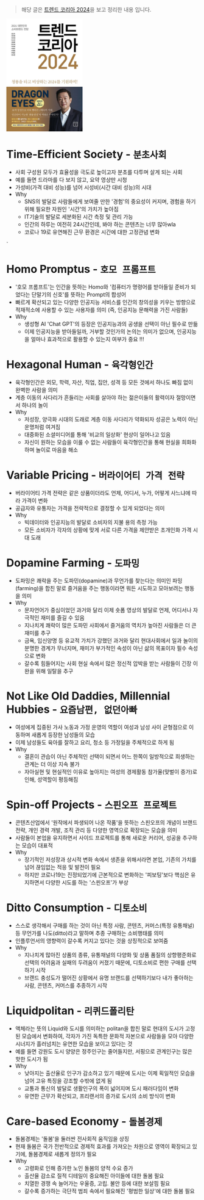 > 해당 글은 [트렌드 코리아 2024](http://miraebook.co.kr/bbs/board.php?bo_table=m02_01&wr_id=502)을 보고 정리한 내용 입니다.

<img src="../assets/book/2023_트렌드 코리아 2024.jpg" width="200"/>

# Time-Efficient Society - `분초사회`
- 사회 구성원 모두가 효율성을 극도로 높이고자 분초를 다투며 살게 되는 사회 
- 예를 들면 드라마를 다 보지 않고, 요약 영상만 시청
- 가성비(가격 대비 성능)를 넘어 시성비(시간 대비 성능)의 시대 
- Why
  - SNS의 발달로 사람들에게 보여줄 만한 '경험'의 중요성이 커지며, 경험을 하기 위해 필요한 자원인 '시간'의 가치가 높아짐 
  - IT기술의 발달로 세분화된 시간 측정 및 관리 가능
  - 인간의 하루는 여전히 24시간인데, 봐야 하는 콘텐츠는 너무 많아wla
  - 코로나 19로 유연해진 근무 환경은 시간에 대한 고정관념 변화

`
# Homo Promptus - `호모 프롬프트`
- '호모 프롬프트'는 인간을 뜻하는 Homo와 '컴퓨터가 명령어를 받아들일 준비가 되었다는 단말기의 신호'를 뜻하는 Prompt의 합성어
- 빠르게 확산되고 있는 다양한 인공지능 서비스를 인간의 창의성을 키우는 방향으로 적재적소에 사용할 수 있는 사용자를 의미 (즉, 인공지능 문해력을 가진 사람들)
- Why
  - 생성형 AI 'Chat GPT'의 등장은 인공지능과의 공생을 선택이 아닌 필수로 만듦
  - 이제 인공지능을 받아들일까, 거부할 것인가의 논의는 의미가 없으며, 인공지능을 얼마나 효과적으로 활용할 수 있는지 여부가 중요 !!!



# Hexagonal Human - `육각형인간`
- 육각형인간은 외모, 학력, 자산, 직업, 집안, 성격 등 모든 것에서 하나도 빠짐 없이 완벽한 사람을 의미
- 계층 이동의 사다리가 흔들리는 사회를 살아야 하는 젊은이들의 활력이자 절망이면서 하나의 놀이
- Why
  - 저성장, 양극화 시대의 도래로 계층 이동 사다리가 약화되자 성공은 노력이 아닌 운명처럼 여겨짐
  - 대중화된 소셜미디어를 통해 '비교의 일상화' 현상이 일어나고 있음
  - 자신이 원하는 모습을 이룰 수 없는 사람들이 육각형인간을 통해 현실을 희화화하며 놀이로 마음을 해소




# Variable Pricing - `버라이어티 가격 전략`
- 버라이어티 가격 전략은 같은 상품이더라도 언제, 어디서, 누가, 어떻게 사느냐에 따라 가격이 변화
- 공급자와 유통자는 가격을 전략적으로 결정할 수 있게 되었다는 의미
- Why
  - 빅데이터와 인공지능의 발달로 소비자의 지불 용의 측정 가능
  - 모든 소비자가 각자의 상황에 맞게 서로 다른 가격을 제안받은 초개인화 가격 시대 도래 



# Dopamine Farming - `도파밍`
- 도파밍은 쾌락을 주는 도파민(dopamine)과 무언가를 찾는다는 의미인 파밍(farming)을 합친 말로 즐거움을 주는 행동이라면 뭐든 시도하고 모아보려는 행동을 의미
- Why
  - 문자언어가 중심이었던 과거와 달리 이제 숏폼 영상의 발달로 언제, 어디서나 자극적인 재미를 즐길 수 있음
  - 지나치게 쾌락이 많은 도파민 사회에서 즐거움의 역치가 높아진 사람들은 더 큰 재미를 추구 
  - 금욕, 입신양명 등 유교적 가치가 강했던 과거와 달리 현대사회에서 일과 놀이의 분명한 경계가 무너지며, 재미가 부가적인 속성이 아닌 삶의 목표이자 필수 속성으로 변화
  - 갈수록 힘들어지는 사회 현실 속에서 많은 정신적 압박을 받는 사람들이 긴장 이완을 위해 일탈을 추구


# Not Like Old Daddies, Millennial Hubbies - `요즘남편, 없던아빠`
- 여성에게 집중된 가사 노동과 가정 운영의 역할이 여성과 남성 사이 균형점으로 이동하며 새롭게 등장한 남성들의 모습
- 이제 남성들도 육아를 잘하고 요리, 청소 등 가정일을 주체적으로 하게 됨 
- Why
  - 결혼이 관습이 아닌 주체적인 선택이 되면서 어느 한쪽이 일방적으로 희생하는 관계는 더 이상 지속 불가
  - 자아실현 및 현실적인 이유로 높아지는 여성의 경제활동 참가율(맞벌이 증가)로 인해, 성역할이 평등해짐



# Spin-off Projects - `스핀오프 프로젝트`
- 콘텐츠산업에서 '원작에서 파생되어 나온 작품'을 뜻하는 스핀오프의 개념이 브랜드 전략, 개인 경력 개발, 조직 관리 등 다양한 영역으로 확장되는 모습을 의미
- 사람들이 본업을 유지하면서 사이드 프로젝트를 통해 새로운 커리어, 성공을 추구하는 모습이 대표적
- Why
  - 장기적인 저성장과 상시적 변화 속에서 생존을 위해서라면 본업, 기존의 가치를 넘어 끊임없는 적응 및 발전이 필요
  - 하지만 코로나19는 진정되었기에 근본적으로 변화하는 '피보팅'보다 핵심은 유지하면서 다양한 시도를 하는 '스핀오프'가 부상



# Ditto Consumption - `디토소비`
- 스스로 생각해서 구매를 하는 것이 아닌 특정 사람, 콘텐츠, 커머스(특정 유통채널) 등 무언가를 나도(ditto)라고 말하며 추종 구매하는 소비행태를 의미
- 인플루언서의 영향력이 갈수록 커지고 있다는 것을 상징적으로 보여줌
- Why
  - 지나치게 많아진 상품의 종류, 유통채널의 다양화 및 상품 품질의 상향평준화로 선택의 어려움과 실패의 두려움이 커졌기 때문에, 디토소비로 편한 구매를 선택하기 시작
  - 브랜드 충성도가 떨어진 상황에서 유명 브랜드를 선택하기보다 내가 좋아하는 사람, 콘텐츠, 커머스를 추종하기 시작


# Liquidpolitan - `리퀴드폴리탄`
- 액체라는 뜻의 Liquid와 도시를 의미하는 politan을 합친 말로 현대의 도시가 고정된 모습에서 변화하여, 각자가 가진 독특한 문화적 자본으로 사람들을 모아 다양한 시너지가 흘러넘치는 유연한 모습을 보이고 있다는 것
- 예를 들면 강원도 도시 양양은 정주인구는 줄어들지만, 서핑으로 관계인구는 많은 핫한 도시가 됨
- Why
  - 낮아지는 출산율로 인구가 감소하고 있기 때문에 도시는 이제 획일적인 모습을 넘어 고유 특징을 강조할 수밖에 없게 됨
  - 교통과 통신의 발달로 생활인구의 폭이 넓어지며 도시 패러다임이 변화
  - 유연한 근무가 확산되고, 프리랜서의 증가로 도시의 소비 방식이 변화


# Care-based Economy - `돌봄경제`
- 돌봄경제는 '돌봄'을 둘러싼 전사회적 움직임을 상징
- 현재 돌봄은 국가 전반적으로 경제적 효과를 가져오는 차원으로 영역이 확장되고 있기에, 돌봄경제로 새롭게 정의가 필요
- Why
  - 고령화로 인해 증가한 노인 돌봄의 양적 수요 증가
  - 출산율 감소로 질적 디테일이 중요해진 아이들에 대한 돌봄 필요
  - 치열한 경쟁 속 늘어가는 우울증, 고립. 불안 등에 대한 보살핌 필요
  - 갈수록 증가하는 극단적 범죄 속에서 필요해진 '평범한 일상'에 대한 돌봄 필요
